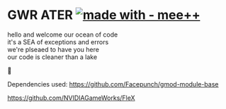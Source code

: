 # GWR ATER  [![made with - mee++](https://img.shields.io/badge/made_with-mee%2B%2B-2ea44f)](https://)  
hello and welcome our ocean of code  
it's a SEA of exceptions and errors  
we're plseaed to have you here  
our code is cleaner than a lake  
  
🗿

Dependencies used:
https://github.com/Facepunch/gmod-module-base

https://github.com/NVIDIAGameWorks/FleX
